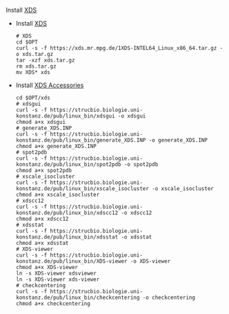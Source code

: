 Install [XDS](https://strucbio.biologie.uni-konstanz.de/xdswiki/index.php/Installation)

  - Install [XDS](https://xds.mr.mpg.de/html_doc/downloading.html)

        # XDS
        cd $OPT
        curl -s -f https://xds.mr.mpg.de/1XDS-INTEL64_Linux_x86_64.tar.gz -o xds.tar.gz
        tar -xzf xds.tar.gz
        rm xds.tar.gz
        mv XDS* xds

  - Install [XDS Accessories](https://strucbio.biologie.uni-konstanz.de/pub/linux_bin/)

        cd $OPT/xds
        # xdsgui
        curl -s -f https://strucbio.biologie.uni-konstanz.de/pub/linux_bin/xdsgui -o xdsgui
        chmod a+x xdsgui
        # generate_XDS.INP
        curl -s -f https://strucbio.biologie.uni-konstanz.de/pub/linux_bin/generate_XDS.INP -o generate_XDS.INP
        chmod a+x generate_XDS.INP
        # spot2pdb
        curl -s -f https://strucbio.biologie.uni-konstanz.de/pub/linux_bin/spot2pdb -o spot2pdb
        chmod a+x spot2pdb
        # xscale_isocluster
        curl -s -f https://strucbio.biologie.uni-konstanz.de/pub/linux_bin/xscale_isocluster -o xscale_isocluster
        chmod a+x xscale_isocluster
        # xdscc12
        curl -s -f https://strucbio.biologie.uni-konstanz.de/pub/linux_bin/xdscc12 -o xdscc12
        chmod a+x xdscc12
        # xdsstat
        curl -s -f https://strucbio.biologie.uni-konstanz.de/pub/linux_bin/xdsstat -o xdsstat
        chmod a+x xdsstat
        # XDS-viewer
        curl -s -f https://strucbio.biologie.uni-konstanz.de/pub/linux_bin/XDS-viewer -o XDS-viewer
        chmod a+x XDS-viewer
        ln -s XDS-viewer xdsviewer
        ln -s XDS-viewer xds-viewer
        # checkcentering
        curl -s -f https://strucbio.biologie.uni-konstanz.de/pub/linux_bin/checkcentering -o checkcentering
        chmod a+x checkcentering
